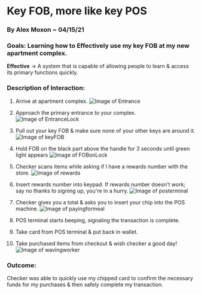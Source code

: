 # Key FOB, more like key POS

### By Alex Moxon ~ 04/15/21

### Goals: Learning how to **Effectively** use my key FOB at my new apartment complex.


**Effective** -> A system that is capable of allowing people to learn & access its primary functions quickly.


### Description of Interaction:

1. Arrive at apartment complex.
![Image of Entrance](/ux-portfolio-alexmoxon/assets/Entrance.JPG)
2. Approach the primary entrance to your complex.
![Image of EntranceLock](/ux-portfolio-alexmoxon/assets/EntranceLock.JPG)
3. Pull out your key FOB & make sure none of your other keys are around it.
![Image of keyFOB](/ux-portfolio-alexmoxon/assets/keyFOB.JPG)
4. Hold FOB on the black part above the handle for 3 seconds until green light appears
![Image of FOBonLock](/ux-portfolio-alexmoxon/assets/FOBonLock.JPG)
5. Checker scans items while asking if I have a rewards number with the store.
![Image of rewards](/ux-portfolio-alexmoxon/assets/rewards.jpg)
6. Insert rewards number into keypad. If rewards number doesn't work; say no thanks to signing up, you're in a hurry.
![Image of posterminal](/ux-portfolio-alexmoxon/assets/posterminal.png)
7. Checker gives you a total & asks you to insert your chip into the POS machine.
![Image of payingformeal](/ux-portfolio-alexmoxon/assets/payingformeal.jpeg)

8. POS terminal starts beeping, signaling the transaction is complete.
9. Take card from POS terminal & put back in wallet.

10. Take purchased items from checkout & wish checker a good day!
![Image of wavingworker](/ux-portfolio-alexmoxon/assets/wavingworker.jpeg)

### Outcome:
Checker was able to quickly use my chipped card to confirm the necessary funds for my purchases & then safely complete my transaction.
